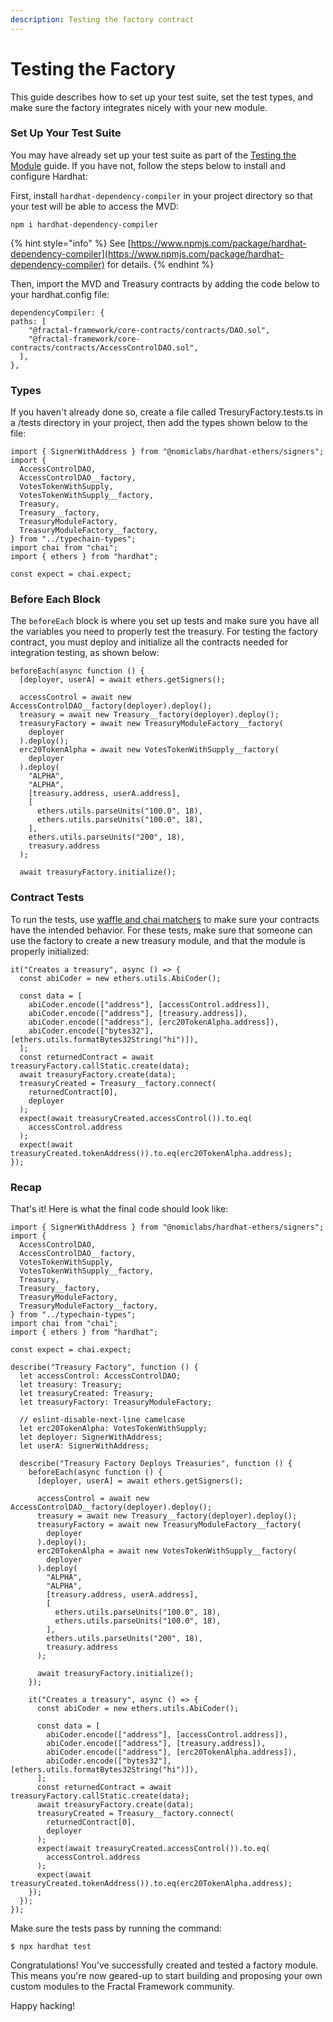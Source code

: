 ```yaml
---
description: Testing the factory contract
---
```


# Testing the Factory

This guide describes how to set up your test suite, set the test types, and make sure the factory integrates nicely with your new module.

### Set Up Your Test Suite

You may have already set up your test suite as part of the [Testing the Module](testing-the-module.md) guide. If you have not, follow the steps below to install and configure Hardhat:

First, install `hardhat-dependency-compiler` in your project directory so that your test will be able to access the MVD:

```
npm i hardhat-dependency-compiler
```

{% hint style="info" %}
See [https://www.npmjs.com/package/hardhat-dependency-compiler](https://www.npmjs.com/package/hardhat-dependency-compiler) for details.
{% endhint %}

Then, import the MVD and Treasury contracts by adding the code below to your hardhat.config file:

```
dependencyCompiler: {
paths: [
    "@fractal-framework/core-contracts/contracts/DAO.sol",
    "@fractal-framework/core-contracts/contracts/AccessControlDAO.sol",
  ],
},
```

### Types

If you haven't already done so, create a file called TresuryFactory.tests.ts in a /tests directory in your project, then add the types shown below to the file:

```
import { SignerWithAddress } from "@nomiclabs/hardhat-ethers/signers";
import {
  AccessControlDAO,
  AccessControlDAO__factory,
  VotesTokenWithSupply,
  VotesTokenWithSupply__factory,
  Treasury,
  Treasury__factory,
  TreasuryModuleFactory,
  TreasuryModuleFactory__factory,
} from "../typechain-types";
import chai from "chai";
import { ethers } from "hardhat";

const expect = chai.expect;
```

### Before Each Block

The `beforeEach` block is where you set up tests and make sure you have all the variables you need to properly test the treasury. For testing the factory contract, you must deploy and initialize all the contracts needed for integration testing, as shown below:

```
beforeEach(async function () {
  [deployer, userA] = await ethers.getSigners();

  accessControl = await new AccessControlDAO__factory(deployer).deploy();
  treasury = await new Treasury__factory(deployer).deploy();
  treasuryFactory = await new TreasuryModuleFactory__factory(
    deployer
  ).deploy();
  erc20TokenAlpha = await new VotesTokenWithSupply__factory(
    deployer
  ).deploy(
    "ALPHA",
    "ALPHA",
    [treasury.address, userA.address],
    [
      ethers.utils.parseUnits("100.0", 18),
      ethers.utils.parseUnits("100.0", 18),
    ],
    ethers.utils.parseUnits("200", 18),
    treasury.address
  );

  await treasuryFactory.initialize();
```

### Contract Tests

To run the tests, use [waffle and chai matchers](https://ethereum-waffle.readthedocs.io/en/latest/matchers.html) to make sure your contracts have the intended behavior. For these tests, make sure that someone can use the factory to create a new treasury module, and that the module is properly initialized:

```
it("Creates a treasury", async () => {
  const abiCoder = new ethers.utils.AbiCoder();
  
  const data = [
    abiCoder.encode(["address"], [accessControl.address]),
    abiCoder.encode(["address"], [treasury.address]),
    abiCoder.encode(["address"], [erc20TokenAlpha.address]),
    abiCoder.encode(["bytes32"], [ethers.utils.formatBytes32String("hi")]),
  ];
  const returnedContract = await treasuryFactory.callStatic.create(data);
  await treasuryFactory.create(data);
  treasuryCreated = Treasury__factory.connect(
    returnedContract[0],
    deployer
  );
  expect(await treasuryCreated.accessControl()).to.eq(
    accessControl.address
  );
  expect(await treasuryCreated.tokenAddress()).to.eq(erc20TokenAlpha.address);
});
```

### Recap

That's it! Here is what the final code should look like:

```
import { SignerWithAddress } from "@nomiclabs/hardhat-ethers/signers";
import {
  AccessControlDAO,
  AccessControlDAO__factory,
  VotesTokenWithSupply,
  VotesTokenWithSupply__factory,
  Treasury,
  Treasury__factory,
  TreasuryModuleFactory,
  TreasuryModuleFactory__factory,
} from "../typechain-types";
import chai from "chai";
import { ethers } from "hardhat";

const expect = chai.expect;

describe("Treasury Factory", function () {
  let accessControl: AccessControlDAO;
  let treasury: Treasury;
  let treasuryCreated: Treasury;
  let treasuryFactory: TreasuryModuleFactory;

  // eslint-disable-next-line camelcase
  let erc20TokenAlpha: VotesTokenWithSupply;
  let deployer: SignerWithAddress;
  let userA: SignerWithAddress;

  describe("Treasury Factory Deploys Treasuries", function () {
    beforeEach(async function () {
      [deployer, userA] = await ethers.getSigners();

      accessControl = await new AccessControlDAO__factory(deployer).deploy();
      treasury = await new Treasury__factory(deployer).deploy();
      treasuryFactory = await new TreasuryModuleFactory__factory(
        deployer
      ).deploy();
      erc20TokenAlpha = await new VotesTokenWithSupply__factory(
        deployer
      ).deploy(
        "ALPHA",
        "ALPHA",
        [treasury.address, userA.address],
        [
          ethers.utils.parseUnits("100.0", 18),
          ethers.utils.parseUnits("100.0", 18),
        ],
        ethers.utils.parseUnits("200", 18),
        treasury.address
      );

      await treasuryFactory.initialize();
    });

    it("Creates a treasury", async () => {
      const abiCoder = new ethers.utils.AbiCoder();

      const data = [
        abiCoder.encode(["address"], [accessControl.address]),
        abiCoder.encode(["address"], [treasury.address]),
        abiCoder.encode(["address"], [erc20TokenAlpha.address]),
        abiCoder.encode(["bytes32"], [ethers.utils.formatBytes32String("hi")]),
      ];
      const returnedContract = await treasuryFactory.callStatic.create(data);
      await treasuryFactory.create(data);
      treasuryCreated = Treasury__factory.connect(
        returnedContract[0],
        deployer
      );
      expect(await treasuryCreated.accessControl()).to.eq(
        accessControl.address
      );
      expect(await treasuryCreated.tokenAddress()).to.eq(erc20TokenAlpha.address);
    });
  });
});
```

Make sure the tests pass by running the command:

```
$ npx hardhat test
```

Congratulations! You've successfully created and tested a factory module. This means you're now geared-up to start building and proposing your own custom modules to the Fractal Framework community.

Happy hacking!
